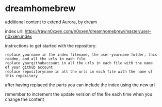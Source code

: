 # dreamhomebrew
additional content to extend Aurora, by dream

index url: https://raw.n0xxen.com/n0xxen/dreamhomebrew/master/user-n0xxen.index

instructions to get started with the repository:

    replace yourname in the index filename, the user-yourname folder, this readme, and all the urls in each file
    replace yourgithubaccount in all the urls in each file with the name of your github account
    replace repositoryname in all the urls in each file with the name of this repository

after having replaced the parts you can include the index using the new url

remember to increment the update version of the file each time when you change the content
